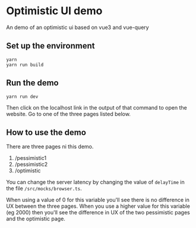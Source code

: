 # Optimistic UI demo
An demo of an optimistic ui based on vue3 and vue-query

## Set up the environment

    yarn 
    yarn run build

## Run the demo

    yarn run dev

Then click on the localhost link in the output of that command to open the website. Go to one of the three pages listed below. 

## How to use the demo

There are three pages ni this demo.

1. /pessimistic1
2. /pessimistic2
3. /optimistic

You can change the server latency by changing the value of ```delayTime``` in the file ```/src/mocks/browser.ts```. 

When using a value of 0 for this variable you'll see there is no difference in UX between the three pages. When you use a higher value for this variable (eg 2000) then you'll see the difference in UX of the two pessimistic pages and the optimistic page.
